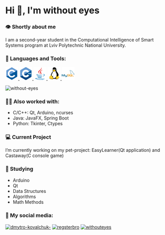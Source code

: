 <!--
**without-eyes/without-eyes** is a ✨ _special_ ✨ repository because its `README.md` (this file) appears on your GitHub profile.
-->

<h1>Hi 👋, I'm without eyes</h1>

<h3>👁 Shortly about me</h3>
<p>I am a second-year student in the Computational Intelligence of Smart Systems program at Lviv Polytechnic National University.<br></p>


<h3>💪 Languages and Tools:</h3>
<p>
  <a href="https://www.w3schools.com/c/" target="_blank" rel="noreferrer"> <img src="https://raw.githubusercontent.com/devicons/devicon/master/icons/c/c-original.svg" alt="c" width="40" height="40"/> </a> 
  <a href="https://www.w3schools.com/cpp/" target="_blank" rel="noreferrer"> <img src="https://raw.githubusercontent.com/devicons/devicon/master/icons/cplusplus/cplusplus-original.svg" alt="cplusplus" width="40" height="40"/> </a> 
  <a href="https://www.java.com" target="_blank" rel="noreferrer"> <img src="https://raw.githubusercontent.com/devicons/devicon/master/icons/java/java-original.svg" alt="java" width="40" height="40"/> </a> 
  <a href="https://www.linux.org/" target="_blank" rel="noreferrer"> <img src="https://raw.githubusercontent.com/devicons/devicon/master/icons/linux/linux-original.svg" alt="linux" width="40" height="40"/> </a> 
  <a href="https://www.mysql.com/" target="_blank" rel="noreferrer"> <img src="https://raw.githubusercontent.com/devicons/devicon/master/icons/mysql/mysql-original-wordmark.svg" alt="mysql" width="40" height="40"/> </a>
</p>
<p><img src="https://github-readme-stats.vercel.app/api/top-langs?username=without-eyes&show_icons=true&locale=en&layout=compact&theme=dark" alt="without-eyes" /><br></p>

<h3>✍🏻 Also worked with:</h3>
<ul>
  <li>C/C++: Qt, Arduino, ncurses</li>
  <li>Java: JavaFX, Spring Boot</li>
  <li>Python: Tkinter, Ctypes</li>
</ul>

<h3>💻 Current Project</h3>
<p>I’m currently working on my pet-project: EasyLearner(Qt application) and Castaway(C console game)<br></p>


<h3>📖 Studying</h3>
<ul>
  <li>Arduino</li>
  <li>Qt</li>
  <li>Data Structures</li>
  <li>Algorithms</li>
  <li>Math Methods</li>
</ul>

<h3>📡 My social media:</h3>
<p>
<a href="https://linkedin.com/in/dmytro-kovalchuk-" target="blank"><img align="center" src="https://raw.githubusercontent.com/rahuldkjain/github-profile-readme-generator/master/src/images/icons/Social/linked-in-alt.svg" alt="dmytro-kovalchuk-" height="30" width="40" /></a>
<a href="https://www.hackerrank.com/regsterbro" target="blank"><img align="center" src="https://raw.githubusercontent.com/rahuldkjain/github-profile-readme-generator/master/src/images/icons/Social/hackerrank.svg" alt="regsterbro" height="30" width="40" /></a>
<a href="https://www.leetcode.com/withouteyes/" target="blank"><img align="center" src="https://raw.githubusercontent.com/rahuldkjain/github-profile-readme-generator/master/src/images/icons/Social/leet-code.svg" alt="withouteyes" height="30" width="40" /></a>
</p>
